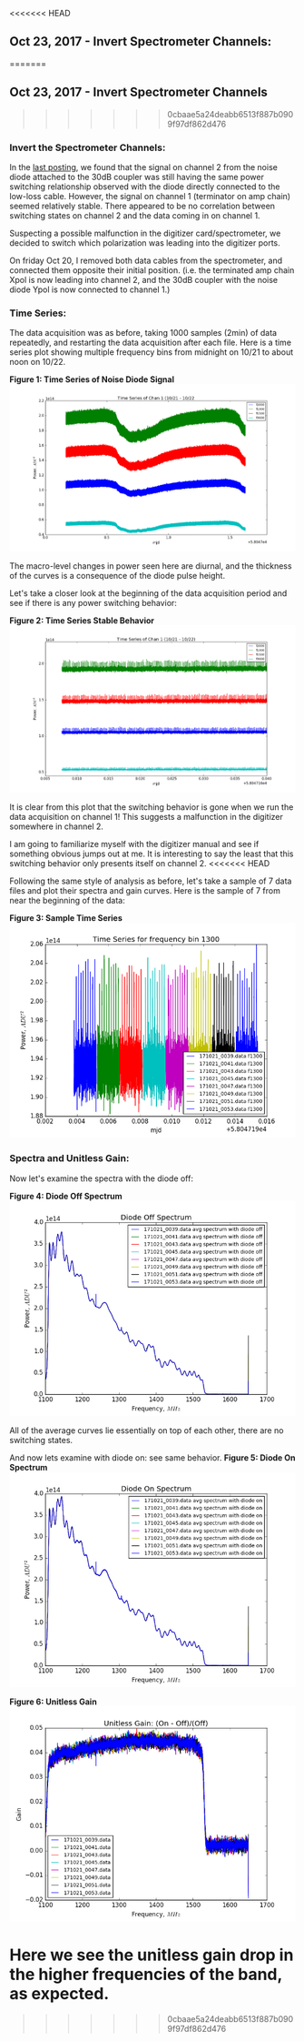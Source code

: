 <<<<<<< HEAD
## Oct 23, 2017 - Invert Spectrometer Channels:
=======
## Oct 23, 2017 - Invert Spectrometer Channels
>>>>>>> 0cbaae5a24deabb6513f887b0909f97df862d476

### Invert the Spectrometer Channels:

In the [last posting](../20171020_1000_Sample_TermCoupler/index.md), we
found that the signal on channel 2 from the noise diode attached to the 30dB coupler was
still having the same power switching relationship observed with the diode
directly connected to the low-loss cable. However, the signal on channel 1
(terminator on amp chain) seemed relatively stable. There appeared to be no
correlation between switching states on channel 2 and the data coming in on
channel 1. 

Suspecting a possible malfunction in the digitizer card/spectrometer, we decided
to switch which polarization was leading into the digitizer ports.

On friday Oct 20, I removed both data cables from the spectrometer, and
connected them opposite their initial position. (i.e. the terminated amp chain Xpol
is now leading into channel 2, and the 30dB coupler with the noise diode Ypol is
now connected to channel 1.) 

### Time Series:

The data acquisition was as before, taking 1000 samples (2min) of data
repeatedly, and restarting the data acquisition after each file. Here is a time
series plot showing multiple frequency bins from midnight on 10/21 to about noon
on 10/22.

**Figure 1: Time Series of Noise Diode Signal**
![Stable](Time_Series_Chan1_Stable.png)

The macro-level changes in power seen here are diurnal, and the thickness of the
curves is a consequence of the diode pulse height.

Let's take a closer look at the beginning of the data acquisition period and see
if there is any power switching behavior:

**Figure 2: Time Series Stable Behavior**
![noswitching](ZoomedTSInvert.png)

It is clear from this plot that the switching behavior is gone when we run the
data acquisition on channel 1! This suggests a malfunction in the digitizer
somewhere in channel 2. 

I am going to familiarize myself with the digitizer manual and see if something
obvious jumps out at me. It is interesting to say the least that this switching
behavior only presents itself on channel 2.
<<<<<<< HEAD

Following the same style of analysis as before, let's take a sample of 7 data
files and plot their spectra and gain curves. Here is the sample of 7 from near
the beginning of the data:

**Figure 3: Sample Time Series**
![samp](TSStable.png)

### Spectra and Unitless Gain:

Now let's examine the spectra with the diode off:

**Figure 4: Diode Off Spectrum**
![off](diodeoffspectrumInvert.png)

All of the average curves lie essentially on top of each other, there are no
switching states.

And now lets examine with diode on: see same behavior.
**Figure 5: Diode On Spectrum**
![on](diodeonspectrumInvert.png)

**Figure 6: Unitless Gain**
![gain](UnitlessGainInvert.png)

Here we see the unitless gain drop in the higher frequencies of the band, as
expected. 
=======
>>>>>>> 0cbaae5a24deabb6513f887b0909f97df862d476
